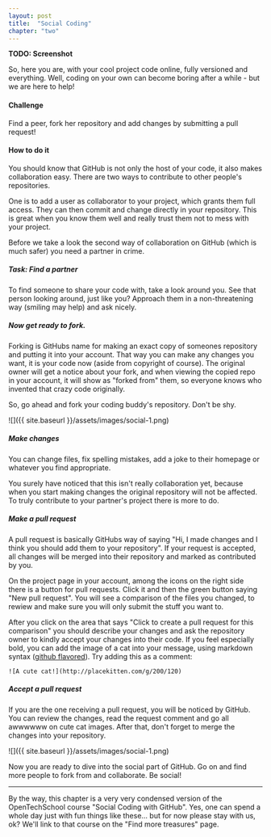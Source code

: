 ```yaml
---
layout: post
title:  "Social Coding"
chapter: "two"
---
```


**TODO: Screenshot**

So, here you are, with your cool project code online, fully versioned and everything. Well, coding on your own can become boring after a while - but we are here to help! 

#### Challenge
Find a peer, fork her repository and add changes by submitting a pull request!


#### How to do it

You should know that GitHub is not only the host of your code, it also makes collaboration easy. There are two ways to contribute to other people's repositories.

One is to add a user as collaborator to your project, which grants them full access. They can then commit and change directly in your repository. This is great when you know them well and really trust them not to mess with your project.

Before we take a look the second way of collaboration on GitHub (which is much safer) you need a partner in crime.

##### Task: Find a partner

To find someone to share your code with, take a look around you. See that person looking around, just like you? Approach them in a non-threatening way (smiling may help) and ask nicely.

##### Now get ready to fork. 
Forking is GitHubs name for making an exact copy of someones repository and putting it into your account. That way you can make any changes you want, it is your code now (aside from copyright of course). The original owner will get a notice about your fork, and when viewing the copied repo in your account, it will show as "forked from" them, so everyone knows who invented that crazy code originally.

So, go ahead and fork your coding buddy's repository. Don't be shy.

![]({{ site.baseurl }}/assets/images/social-1.png)

##### Make changes 
You can change files, fix spelling mistakes, add a joke to their homepage or whatever you find appropriate.

You surely have noticed that this isn't really collaboration yet, because when you start making changes the original repository will not be affected. To truly contribute to your partner's project there is more to do.

##### Make a pull request
A pull request is basically GitHubs way of saying "Hi, I made changes and I think you should add them to your repository". If your request is accepted, all changes will be merged into their repository and marked as contributed by you.

On the project page in your account, among the icons on the right side there is a button for pull requests. Click it and then the green button saying "New pull request". You will see a comparison of the files you changed, to rewiew and make sure you will only submit the stuff you want to.

After you click on the area that says "Click to create a pull request for this comparison" you should describe your changes and ask the repository owner to kindly accept your changes into their code. If you feel especially bold, you can add the image of a cat into your message, using markdown syntax ([github flavored](https://help.github.com/articles/github-flavored-markdown)). Try adding this as a comment:

`![A cute cat!](http://placekitten.com/g/200/120)` 

##### Accept a pull request
If you are the one receiving a pull request, you will be noticed by GitHub. You can review the changes, read the request comment and go all awwwwww on cute cat images. After that, don't forget to merge the changes into your repository.

![]({{ site.baseurl }}/assets/images/social-1.png)

Now you are ready to dive into the social part of GitHub. Go on and find more people to fork from and collaborate. Be social!

---
By the way, this chapter is a very very condensed version of the OpenTechSchool course "Social Coding with GitHub". Yes, one can spend a whole day just with fun things like these... but for now please stay with us, ok? We'll link to that course on the "Find more treasures" page.
